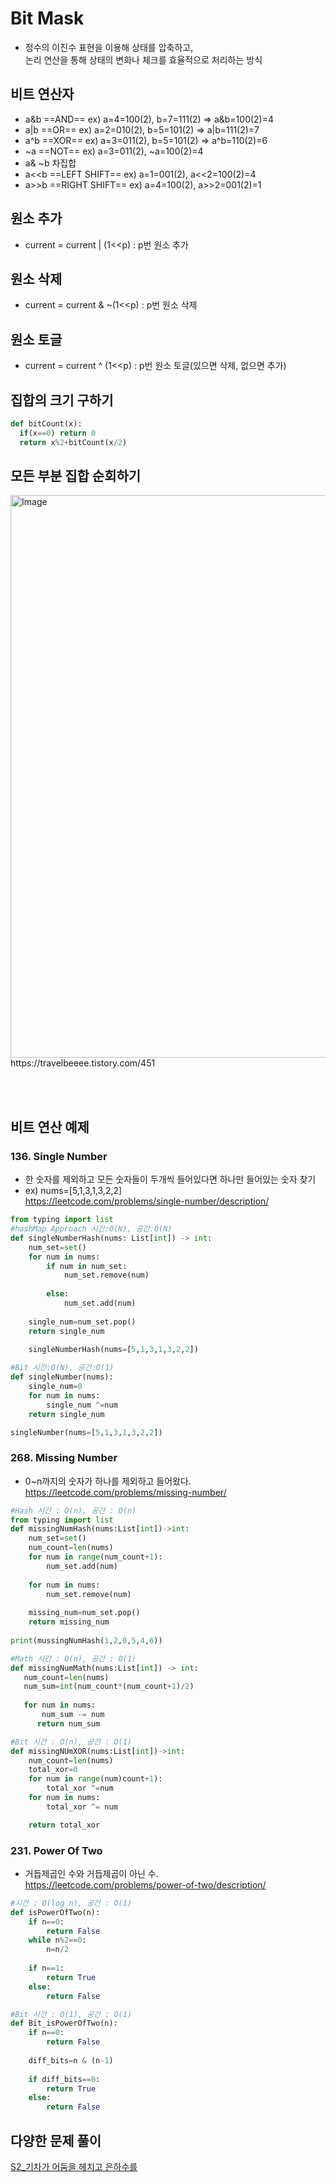 # Bit Mask
- 정수의 이진수 표현을 이용해 상태를 압축하고, <br>
논리 연산을 통해 상태의 변화나 체크를 효율적으로 처리하는 방식

## 비트 연산자
- a&b ==AND== ex) a=4=100(2), b=7=111(2) => a&b=100(2)=4
- a|b ==OR== ex) a=2=010(2), b=5=101(2) => a|b=111(2)=7
- a^b ==XOR== ex) a=3=011(2), b=5=101(2) => a^b=110(2)=6
- ~a ==NOT== ex) a=3=011(2), ~a=100(2)=4
- a& ~b 차집합
- a<<b ==LEFT SHIFT== ex) a=1=001(2), a<<2=100(2)=4
- a>>b ==RIGHT SHIFT== ex) a=4=100(2), a>>2=001(2)=1
    

## 원소 추가
- current = current | (1<<p) : p번 원소 추가

## 원소 삭제
- current = current & ~(1<<p) : p번 원소 삭제

## 원소 토글
- current = current ^ (1<<p) : p번 원소 토글(있으면 삭제, 없으면 추가)

## 집합의 크기 구하기
```python
def bitCount(x):
  if(x==0) return 0
  return x%2+bitCount(x/2)
```

## 모든 부분 집합 순회하기
<img width="900" alt="Image" src="https://github.com/user-attachments/assets/a1beea10-aa2e-4db2-a7a2-5811c841842d" />
https://travelbeeee.tistory.com/451 <br>

<br><br>

## 비트 연산 예제 
### 136. Single Number
- 한 숫자를 제외하고 모든 숫자들이 두개씩 들어있다면 하나만 들어있는 숫자 찾기 <br>
- ex) nums=[5,1,3,1,3,2,2] <br>
https://leetcode.com/problems/single-number/description/ <br>
```python
from typing import list
#hashMap Approach 시간:O(N), 공간:O(N)
def singleNumberHash(nums: List[int]) -> int:
    num_set=set()
    for num in nums:
        if num in num_set:
            num_set.remove(num)
        
        else:
            num_set.add(num)
        
    single_num=num_set.pop()
    return single_num

    singleNumberHash(nums=[5,1,3,1,3,2,2])
    
#Bit 시간:O(N), 공간:O(1)
def singleNumber(nums):
    single_num=0
    for num in nums:
        single_num ^=num
    return single_num

singleNumber(nums=[5,1,3,1,3,2,2])
```

### 268. Missing Number
- 0~n까지의 숫자가 하나를 제외하고 들어왔다. <br>
https://leetcode.com/problems/missing-number/ <br>
```python
#Hash 시간 : O(n), 공간 : O(n)
from typing import list
def missingNumHash(nums:List[int])->int:
    num_set=set()
    num_count=len(nums)
    for num in range(num_count+1):
        num_set.add(num)
    
    for num in nums:
        num_set.remove(num)
    
    missing_num=num_set.pop()
    return missing_num
        
print(mussingNumHash(1,2,0,5,4,6))

#Math 시간 : O(n), 공간 : O(1)
def missingNumMath(nums:List[int]) -> int:
   num_count=len(nums)
   num_sum=int(num_count*(num_count+1)/2)
   
   for num in nums:
       num_sum -= num
      return num_sum

#Bit 시간 : O(n), 공간 : O(1)
def missingNUmXOR(nums:List[int])->int:
    num_count=len(nums)
    total_xor=0
    for num in range(num)count+1):
        total_xor ^=num
    for num in nums:
        total_xor ^= num

    return total_xor
```

### 231. Power Of Two
- 거듭제곱인 수와 거듭제곱이 아닌 수. <br>
https://leetcode.com/problems/power-of-two/description/ <br>
```python
#시간 : O(log n), 공간 : O(1)
def isPowerOfTwo(n):
    if n==0:
        return False
    while n%2==0:
        n=n/2
    
    if n==1:
        return True
    else:
        return False

#Bit 시간 : O(1), 공간 : O(1)
def Bit_isPowerOfTwo(n):
    if n==0:
        return False
        
    diff_bits=n & (n-1)
    
    if diff_bits==0:
        return True
    else:
        return False
```

## 다양한 문제 풀이 
[S2_기차가 어둠을 헤치고 은하수를](https://www.acmicpc.net/problem/15787)


